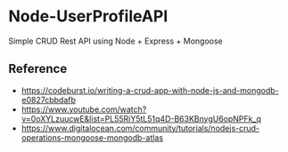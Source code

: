 # Node-UserProfileAPI
Simple CRUD Rest API using Node + Express + Mongoose

## Reference
- https://codeburst.io/writing-a-crud-app-with-node-js-and-mongodb-e0827cbbdafb
- https://www.youtube.com/watch?v=0oXYLzuucwE&list=PL55RiY5tL51q4D-B63KBnygU6opNPFk_q
- https://www.digitalocean.com/community/tutorials/nodejs-crud-operations-mongoose-mongodb-atlas
